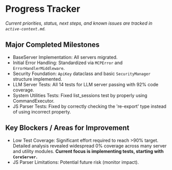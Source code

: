 # Progress Tracker

*Current priorities, status, next steps, and known issues are tracked in `active-context.md`.*

## Major Completed Milestones
- BaseServer Implementation: All servers migrated.
- Initial Error Handling: Standardized via `MCPError` and `ErrorHandlerMiddleware`.
- Security Foundation: `ApiKey` dataclass and basic `SecurityManager` structure implemented.
- LLM Server Tests: All 14 tests for LLM server passing with 92% code coverage.
- System Utilities Tests: Fixed list_sessions test by properly using CommandExecutor.
- JS Parser Tests: Fixed by correctly checking the 're-export' type instead of using incorrect property.

## Key Blockers / Areas for Improvement
- Low Test Coverage: Significant effort required to reach >90% target. Detailed analysis revealed widespread 0% coverage across many server and utility modules. **Current focus is implementing tests, starting with `CoreServer`.**
- JS Parser Limitations: Potential future risk (monitor impact).